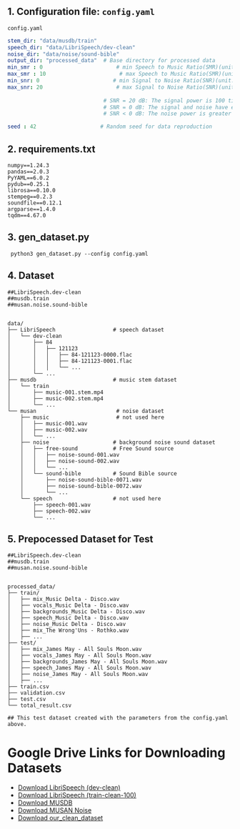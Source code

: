 ## 1. Configuration file: `config.yaml`

`config.yaml`

```yaml
stem_dir: "data/musdb/train"
speech_dir: "data/LibriSpeech/dev-clean"
noise_dir: "data/noise/sound-bible"
output_dir: "processed_data"  # Base directory for processed data
min_smr : 0                       # min Speech to Music Ratio(SMR)(unit: dB)
max_smr : 10                       # max Speech to Music Ratio(SMR)(unit: dB)
min_snr: 0                       # min Signal to Noise Ratio(SNR)(unit: dB)
max_snr: 20                       # max Signal to Noise Ratio(SNR)(unit: dB)
                              
                              # SNR = 20 dB: The signal power is 100 times greater than the noise power.
                              # SNR = 0 dB: The signal and noise have equal power.
                              # SNR < 0 dB: The noise power is greater than the signal power.

seed : 42                    # Random seed for data reproduction

```
## 2. requirements.txt

```
numpy==1.24.3
pandas==2.0.3
PyYAML==6.0.2
pydub==0.25.1
librosa==0.10.0
stempeg==0.2.3
soundfile==0.12.1
argparse==1.4.0
tqdm==4.67.0
```
## 3. gen_dataset.py

```
 python3 gen_dataset.py --config config.yaml
```

## 4. Dataset

```
##LibriSpeech.dev-clean
##musdb.train
##musan.noise.sound-bible


data/
├── LibriSpeech                  # speech dataset
│   └── dev-clean
│       ├── 84
│       │   ├── 121123
│       │   │   ├── 84-121123-0000.flac
│       │   │   ├── 84-121123-0001.flac
│       │   │   └── ...
│       └── ...
├── musdb                        # music stem dataset
│   └── train
│       ├── music-001.stem.mp4
│       ├── music-002.stem.mp4
│       └── ...
└── musan                         # noise dataset
    ├── music                     # not used here
    │   ├── music-001.wav
    │   ├── music-002.wav
    │   └── ...
    ├── noise                    # background noise sound dataset
    │   ├── free-sound           # Free Sound source
    │   │   ├── noise-sound-001.wav
    │   │   ├── noise-sound-002.wav
    │   │   └── ...
    │   └── sound-bible          # Sound Bible source
    │       ├── noise-sound-bible-0071.wav
    │       ├── noise-sound-bible-0072.wav
    │       └── ...
    └── speech                   # not used here
        ├── speech-001.wav
        ├── speech-002.wav
        └── ...
```

## 5. Prepocessed Dataset for Test

```
##LibriSpeech.dev-clean
##musdb.train
##musan.noise.sound-bible


processed_data/
├── train/
│   ├── mix_Music Delta - Disco.wav
│   ├── vocals_Music Delta - Disco.wav
│   ├── backgrounds_Music Delta - Disco.wav
│   ├── speech_Music Delta - Disco.wav
│   ├── noise_Music Delta - Disco.wav
│   ├── mix_The Wrong'Uns - Rothko.wav
│   ├── ...
├── test/
│   ├── mix_James May - All Souls Moon.wav
│   ├── vocals_James May - All Souls Moon.wav
│   ├── backgrounds_James May - All Souls Moon.wav
│   ├── speech_James May - All Souls Moon.wav
│   ├── noise_James May - All Souls Moon.wav
│   ├── ...
├── train.csv
├── validation.csv
├── test.csv
└── total_result.csv

## This test dataset created with the parameters from the config.yaml above.

```

# Google Drive Links for Downloading Datasets

- [Download LibriSpeech (dev-clean)](https://drive.google.com/file/d/1pbecU-SD_o2lyCMafsSM4SFQ9lWkfHzB/view?usp=drive_link)
- [Download LibriSpeech (train-clean-100)](https://drive.google.com/file/d/1HBw50T374ECaWX6XYTY7S1g4SpDj_U91/view?usp=drive_link)
- [Download MUSDB](https://drive.google.com/file/d/15QMdtI17JFjKzPLIVEMZDBJMJef7PJsx/view?usp=drive_link)
- [Download MUSAN Noise](https://drive.google.com/file/d/1r-rqnSzligtNrYloBX4hCl7lkCR12ZQ1/view?usp=sharing)
- [Download our_clean_dataset](https://drive.google.com/file/d/1yny6PbCTx97vlapDRert5FmZWDZB2QEy/view?usp=drive_link)




